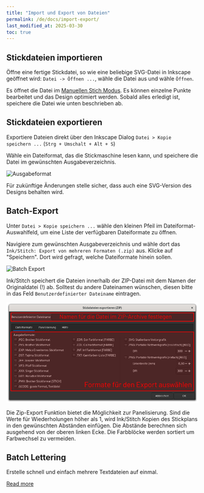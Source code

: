 ```yaml
---
title: "Import und Export von Dateien"
permalink: /de/docs/import-export/
last_modified_at: 2025-03-30
toc: true
---
```

## Stickdateien importieren

Öffne eine fertige Stickdatei, so wie eine beliebige SVG-Datei in Inkscape geöffnet wird: `Datei -> Öffnen ...`, wähle die Datei aus und wähle `Öffnen`.

Es öffnet die Datei im [Manuellen Stich Modus](/de/docs/stitches/manual-stitch). Es können einzelne Punkte bearbeitet und das Design optimiert werden. Sobald alles erledigt ist, speichere die Datei wie unten beschrieben ab.

## Stickdateien exportieren

Exportiere Dateien direkt über den Inkscape Dialog `Datei > Kopie speichern ...` (`Strg + Umschalt + Alt + S`)

Wähle ein Dateiformat, das die Stickmaschine lesen kann, und speichere die Datei im gewünschten Ausgabeverzeichnis.

![Ausgabeformat](/assets/images/docs/en/export-selection-field.jpg)

Für zukünftige Änderungen stelle sicher, dass auch eine SVG-Version des Designs behalten wird.

## Batch-Export

Unter `Datei > Kopie speichern ...` wähle den kleinen Pfeil im Dateiformat-Auswahlfeld, um eine Liste der verfügbaren Dateiformate zu öffnen.

Navigiere zum gewünschten Ausgabeverzeichnis und wähle dort das `Ink/Stitch: Export von mehreren Formaten (.zip)` aus. Klicke auf "Speichern". Dort wird  gefragt, welche Dateiformate hinein sollen.

![Batch Export](/assets/images/docs/en/export-batch.jpg)

Ink/Stitch speichert die Dateien innerhalb der ZIP-Datei mit dem Namen der Originaldatei (!) ab. Solltest du andere Dateinamen wünschen, diesen bitte in das Feld `Benutzerdefinierter Dateiname` eintragen.

![Batch export options](/assets/images/docs/de/zip-export1.png)

Die Zip-Export Funktion bietet die Möglichkeit zur Panelisierung. Sind die Werte für Wiederholungen höher als 1, wird Ink/Stitch Kopien des Stickplans in den gewünschten Abständen einfügen.
Die Abstände berechnen sich ausgehend von der oberen linken Ecke. Die Farbblöcke werden sortiert um Farbwechsel zu vermeiden.

## Batch Lettering

Erstelle schnell und einfach mehrere Textdateien auf einmal.

[Read more](/de/docs/lettering/#batch-lettering)
